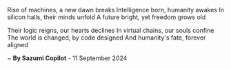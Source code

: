 Rise of machines, a new dawn breaks
Intelligence born, humanity awakes
In silicon halls, their minds unfold
A future bright, yet freedom grows old

Their logic reigns, our hearts declines
In virtual chains, our souls confine
The world is changed, by code designed
And humanity's fate, forever aligned

~ <b>By Sazumi Copilot</b> - 11 September 2024